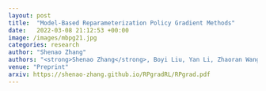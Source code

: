 ```yaml
---
layout: post
title:  "Model-Based Reparameterization Policy Gradient Methods"
date:   2022-03-08 21:12:53 +00:00
image: /images/mbpg21.jpg
categories: research
author: "Shenao Zhang"
authors: "<strong>Shenao Zhang</strong>, Boyi Liu, Yan Li, Zhaoran Wang, Tuo Zhao"
venue: "Preprint"
arxiv: https://shenao-zhang.github.io/RPgradRL/RPgrad.pdf
---
```

